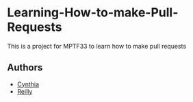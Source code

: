 # Learning-How-to-make-Pull-Requests
This is a project for MPTF33 to learn how to make pull requests

## Authors

- [Cynthia](https://github.com/kasambuli)
- [Reilly](https://github.com/reilly-codes)